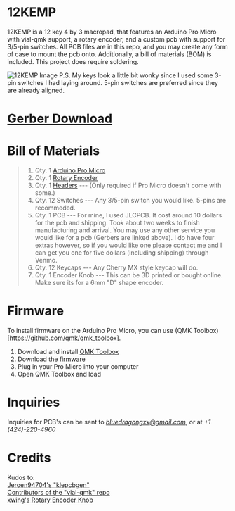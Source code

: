 # 12KEMP
12KEMP is a 12 key 4 by 3 macropad, that features an Arduino Pro Micro with vial-qmk support, a rotary encoder, and a custom pcb with support for 3/5-pin switches.
All PCB files are in this repo, and you may create any form of case to mount the pcb onto. Additionally, a bill of materials (BOM) is included. This project does require soldering.

![12KEMP Image](https://d4h2y4j1ag16u.cloudfront.net/12KEMP/12KEMP.jpg#)
P.S. My keys look a little bit wonky since I used some 3-pin switches I had laying around. 5-pin switches are preferred since they are already aligned.

# [Gerber Download](https://d4h2y4j1ag16u.cloudfront.net/12KEMP/12KEMPGerbers.zip)

# Bill of Materials

> 1. Qty. 1 [Arduino Pro Micro](https://www.amazon.com/diymore-ATmega32U4-Replace-ATmega328-Leonardo/dp/B01KJR41J4/ref=sr_1_7?crid=2TV1OV7X80R84&dib=eyJ2IjoiMSJ9.jKYez29mK6YK_f88w-bgz3mYgCO3U3ROUKi0wRmtN2kDuCeBVRQpC_ccrqG2pYjG2s_7hehBz2tWRilt03edBe30PSgfh7yMx-AH5YFJlQzmBc1oBAz5di5YIxvEaDWW3IQMuuvNOEwT4wzSnCYAyABNuGAy4x8eTRF2ibkGfM5qGxep7NiMdLiKxkcrSfIW_Kh1h9zkkntEETOG11ksWR9l-3sSsmbHMOWphog07v4.Wwd1CEMn-VoI6fzyggWqVfDeRN28I6T6iWlPUQWukNk&dib_tag=se&keywords=arduino+pro+micro&qid=1710992664&sprefix=arduino+pro+micro%2Caps%2C168&sr=8-7)
> 2. Qty. 1 [Rotary Encoder](https://www.digikey.com/en/products/detail/bourns-inc/PEC12R-4020F-S0024/4699271)
> 3. Qty. 1 [Headers](https://www.digikey.com/en/products/detail/cnc-tech/220-1-24-006/3441519) --- (Only required if Pro Micro doesn't come with some.) 
> 4. Qty. 12 Switches --- Any 3/5-pin switch you would like. 5-pins are recommeded.
> 5. Qty. 1 PCB --- For mine, I used JLCPCB. It cost around 10 dollars for the pcb and shipping. Took about two weeks to finish manufacturing and arrival. You may use any other service you would like for a pcb (Gerbers are linked above). I do have four extras however, so if you would like one please contact me and I can get you one for five dollars (including shipping) through Venmo.
> 6. Qty. 12 Keycaps --- Any Cherry MX style keycap will do.
> 7. Qty. 1 Encoder Knob --- This can be 3D printed or bought online. Make sure its for a 6mm "D" shape encoder.

# Firmware

To install firmware on the Arduino Pro Micro, you can use (QMK Toolbox)[https://github.com/qmk/qmk_toolbox].
1. Download and install [QMK Toolbox](https://github.com/qmk/qmk_toolbox)
2. Download the [firmware](https://d4h2y4j1ag16u.cloudfront.net/12KEMP/12KEMP.hex)
3. Plug in your Pro Micro into your computer
4. Open QMK Toolbox and load 

# Inquiries

Inquiries for PCB's can be sent to *bluedragongxx@gmail.com*, or at *+1 (424)-220-4960*

# Credits
Kudos to:<br>
[Jeroen94704's "klepcbgen"](https://github.com/jeroen94704/klepcbgen)<br>
[Contributors of the "vial-qmk" repo](https://github.com/vial-kb/vial-qmk)<br>
[xwing's Rotary Encoder Knob](https://www.printables.com/model/168924-rotary-encoder-knob/comments/1590018)